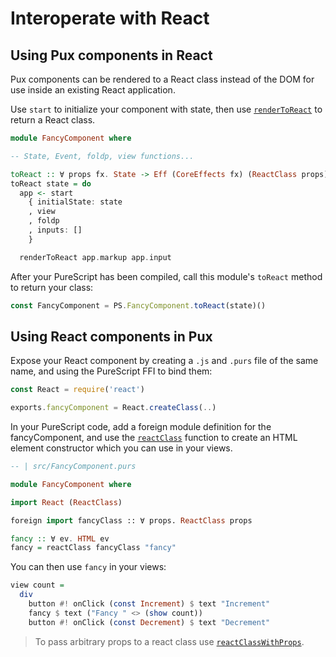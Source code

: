 # Interoperate with React

## Using Pux components in React

Pux components can be rendered to a React class instead of the DOM for use
inside an existing React application.

Use `start` to initialize your component with state, then use
[`renderToReact`](https://pursuit.purescript.org/packages/purescript-pux/9.0.0/docs/Pux.Renderer.React#v:renderToReact)
to return a React class.

```purescript
module FancyComponent where

-- State, Event, foldp, view functions...

toReact :: ∀ props fx. State -> Eff (CoreEffects fx) (ReactClass props)
toReact state = do
  app <- start
    { initialState: state
    , view
    , foldp
    , inputs: []
    }

  renderToReact app.markup app.input
```

After your PureScript has been compiled, call this module's `toReact` method to
return your class:

```javascript
const FancyComponent = PS.FancyComponent.toReact(state)()
```

## Using React components in Pux

Expose your React component by creating a `.js` and `.purs` file of the same
name, and using the PureScript FFI to bind them:

```javascript
const React = require('react')

exports.fancyComponent = React.createClass(..)
```

In your PureScript code, add a foreign module definition for the
fancyComponent, and use the
[`reactClass`](https://pursuit.purescript.org/packages/purescript-pux/9.0.0/docs/Pux.Renderer.React#v:reactClass)
function to create an HTML element constructor which you can use in your views.

```purescript
-- | src/FancyComponent.purs

module FancyComponent where

import React (ReactClass)

foreign import fancyClass :: ∀ props. ReactClass props

fancy :: ∀ ev. HTML ev
fancy = reactClass fancyClass "fancy"
```

You can then use `fancy` in your views:

```purescript
view count =
  div
    button #! onClick (const Increment) $ text "Increment"
    fancy $ text ("Fancy " <> (show count))
    button #! onClick (const Decrement) $ text "Decrement" 
```

> To pass arbitrary props to a react class use [`reactClassWithProps`](https://pursuit.purescript.org/packages/purescript-pux/9.0.0/docs/Pux.Renderer.React#v:reactClassWithProps).
